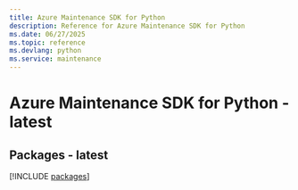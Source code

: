 ```yaml
---
title: Azure Maintenance SDK for Python
description: Reference for Azure Maintenance SDK for Python
ms.date: 06/27/2025
ms.topic: reference
ms.devlang: python
ms.service: maintenance
---
```

# Azure Maintenance SDK for Python - latest
## Packages - latest
[!INCLUDE [packages](maintenance-index.md)]